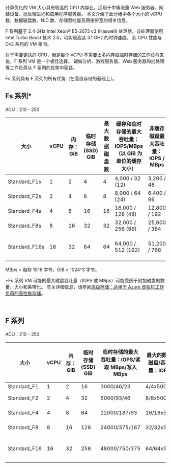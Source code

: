 <!-- F-series, Fs-series* -->

计算优化的 VM 大小具有较高的 CPU 内存比，适用于中等流量 Web 服务器、网络设备、批处理进程和应用程序服务器。 本文介绍了此分组中各个大小的 vCPU 数、数据磁盘数、NIC 数、存储吞吐量及网络带宽的相关信息。

F 系列基于 2.4 GHz Intel Xeon® E5-2673 v3 (Haswell) 处理器，该处理器使用 Intel Turbo Boost 技术 2.0，可实现高达 3.1 GHz 的时钟速度。 此 CPU 性能与 Dv2 系列的 VM 相同。  

对于需要更快的 CPU，但是每个 vCPU 不需要太多内存或临时存储的工作负荷来说，F 系列 VM 是一个极佳选择。  诸如分析、游戏服务器、Web 服务器和批处理等工作负荷从 F 系列的优势中获益。

Fs 系列具有 F 系列的所有优势（在高级存储的基础上）。

<!-- Not Available ## Fsv2-series -->
## <a name="fs-series"></a>Fs 系列*

ACU：210 - 250

| 大小 | vCPU | 内存：GiB | 临时存储 (SSD) GiB | 最大数据磁盘数 | 缓存和临时存储的最大吞吐量：IOPS/MBps（以 GiB 为单位的缓存大小） | 非缓存磁盘最大吞吐量：IOPS / MBps | 最大 NIC 数/预期网络带宽 (MBps) |
| --- | --- | --- | --- | --- | --- | --- | --- |
| Standard_F1s |1 |2 |4 |4 |4,000 / 32 (12) |3,200 / 48 |2 / 750 |
| Standard_F2s |2 |4 |8 |8 |8,000 / 64 (24) |6,400 / 96 |2 / 1500 |
| Standard_F4s |4 |8 |16 |16 |16,000 / 128 (48) |12,800 / 192 |4 / 3000 |
| Standard_F8s |8 |16 |32 |32 |32,000 / 256 (96) |25,600 / 384 |8 / 6000 |
| Standard_F16s |16 |32 |64 |64 |64,000 / 512 (192) |51,200 / 768 |8 / 6000-12000 &#8224; |
<!-- Correct the Fs series Max Disk Count 4,8,16,32,64 -->

MBps = 每秒 10^6 字节，GiB = 1024^3 字节。

*Fs 系列 VM 可能的最大磁盘吞吐量（IOPS 或 MBps）可能受限于附加磁盘的数量、大小和条带化。  有关详细信息，请参阅[高级存储：适用于 Azure 虚拟机工作负荷的高性能存储](../articles/virtual-machines/windows/premium-storage.md)。

<br>

## <a name="f-series"></a>F 系列

ACU：210 - 250

| 大小         | vCPU | 内存：GiB | 临时存储 (SSD) GiB | 临时存储的最大吞吐量：IOPS/读取 MBps/写入 MBps | 最大的数据磁盘/吞吐量：IOPS | 最大 NIC 数/预期网络带宽 (MBps) |
|--------------|-----------|-------------|----------------|----------------------------------------------------------|-----------------------------------|------------------------------|
| Standard_F1  | 1         | 2           | 16             | 3000/46/23                                           | 4/4x500                         | 2 / 750                 |
| Standard_F2  | 2         | 4           | 32             | 6000/93/46                                           | 8/8x500                         | 2 / 1500                     |
| Standard_F4  | 4         | 8           | 64             | 12000/187/93                                         | 16/16x500                         | 4 / 3000                     |
| Standard_F8  | 8         | 16          | 128            | 24000/375/187                                        | 32/32x500                       | 8 / 6000                     |
| Standard_F16 | 16        | 32          | 256            | 48000/750/375                                        | 64/64x500                       | 8 / 6000 - 12000 &#8224;           |
<!-- Correct the F-Series Max Disk Count 4,8,16,32,64 -->

<br>
<!-- ms.date: 12/11/2017 -->
<!-- Update_Description: wording update -->